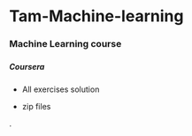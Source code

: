 # Tam-Machine-learning






### Machine Learning course
#####

#####  Coursera


* All exercises solution

* zip files





.
